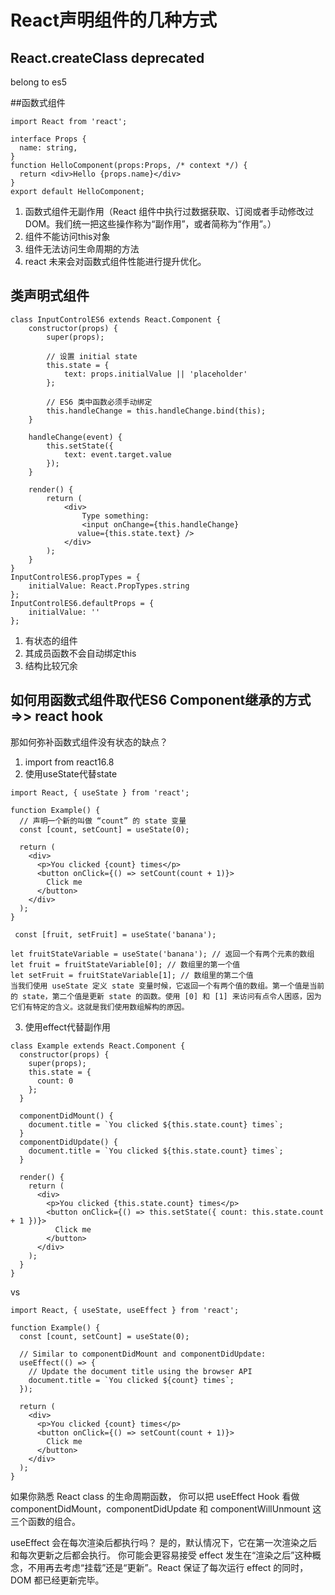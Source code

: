 # React声明组件的几种方式
## React.createClass deprecated
belong to es5

##函数式组件
```tsx
import React from 'react';

interface Props {
  name: string,
}
function HelloComponent(props:Props, /* context */) {
  return <div>Hello {props.name}</div>
}
export default HelloComponent;
```
1. 函数式组件无副作用（React 组件中执行过数据获取、订阅或者手动修改过 DOM。我们统一把这些操作称为“副作用”，或者简称为“作用”。）
2. 组件不能访问this对象
3. 组件无法访问生命周期的方法
4. react 未来会对函数式组件性能进行提升优化。

## 类声明式组件 
```tsx
class InputControlES6 extends React.Component {
    constructor(props) {
        super(props);

        // 设置 initial state
        this.state = {
            text: props.initialValue || 'placeholder'
        };

        // ES6 类中函数必须手动绑定
        this.handleChange = this.handleChange.bind(this);
    }

    handleChange(event) {
        this.setState({
            text: event.target.value
        });
    }

    render() {
        return (
            <div>
                Type something:
                <input onChange={this.handleChange}
               value={this.state.text} />
            </div>
        );
    }
}
InputControlES6.propTypes = {
    initialValue: React.PropTypes.string
};
InputControlES6.defaultProps = {
    initialValue: ''
};

```
1. 有状态的组件
2. 其成员函数不会自动绑定this
3. 结构比较冗余

## 如何用函数式组件取代ES6 Component继承的方式 =>> react hook
那如何弥补函数式组件没有状态的缺点？
1. import from react16.8
2. 使用useState代替state
```tsx
import React, { useState } from 'react';

function Example() {
  // 声明一个新的叫做 “count” 的 state 变量
  const [count, setCount] = useState(0);

  return (
    <div>
      <p>You clicked {count} times</p>
      <button onClick={() => setCount(count + 1)}>
        Click me
      </button>
    </div>
  );
}
```
```
 const [fruit, setFruit] = useState('banana');
```
```
let fruitStateVariable = useState('banana'); // 返回一个有两个元素的数组
let fruit = fruitStateVariable[0]; // 数组里的第一个值
let setFruit = fruitStateVariable[1]; // 数组里的第二个值
当我们使用 useState 定义 state 变量时候，它返回一个有两个值的数组。第一个值是当前的 state，第二个值是更新 state 的函数。使用 [0] 和 [1] 来访问有点令人困惑，因为它们有特定的含义。这就是我们使用数组解构的原因。
```
3. 使用effect代替副作用

```tsx
class Example extends React.Component {
  constructor(props) {
    super(props);
    this.state = {
      count: 0
    };
  }

  componentDidMount() {
    document.title = `You clicked ${this.state.count} times`;
  }
  componentDidUpdate() {
    document.title = `You clicked ${this.state.count} times`;
  }

  render() {
    return (
      <div>
        <p>You clicked {this.state.count} times</p>
        <button onClick={() => this.setState({ count: this.state.count + 1 })}>
          Click me
        </button>
      </div>
    );
  }
}
```
vs
```tsx
import React, { useState, useEffect } from 'react';

function Example() {
  const [count, setCount] = useState(0);

  // Similar to componentDidMount and componentDidUpdate:
  useEffect(() => {
    // Update the document title using the browser API
    document.title = `You clicked ${count} times`;
  });

  return (
    <div>
      <p>You clicked {count} times</p>
      <button onClick={() => setCount(count + 1)}>
        Click me
      </button>
    </div>
  );
}
```
如果你熟悉 React class 的生命周期函数，
你可以把 useEffect Hook 看做 componentDidMount，componentDidUpdate 和 componentWillUnmount 这三个函数的组合。

useEffect 会在每次渲染后都执行吗？ 
是的，默认情况下，它在第一次渲染之后和每次更新之后都会执行。
你可能会更容易接受 effect 发生在“渲染之后”这种概念，不用再去考虑“挂载”还是“更新”。React 保证了每次运行 effect 的同时，DOM 都已经更新完毕。

